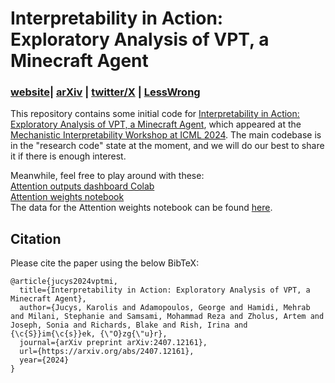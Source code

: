 # Interpretability in Action: Exploratory Analysis of VPT, a Minecraft Agent
### [website](https://sites.google.com/view/vpt-mi/)| [arXiv](https://arxiv.org/abs/2407.12161) | [twitter/X](TODO) | [LessWrong](https://www.lesswrong.com/posts/DrKMpQ8cTyvTdSGzk/interpretability-in-action-exploratory-analysis-of-vpt-a)

This repository contains some initial code for [Interpretability in Action: Exploratory Analysis of VPT, a Minecraft Agent](https://arxiv.org/abs/2407.12161), which appeared at the [Mechanistic Interpretability Workshop at ICML 2024](https://icml2024mi.pages.dev/). 
The main codebase is in the "research code" state at the moment, and we will do our best to share it if there is enough interest.  

Meanwhile, feel free to play around with these:  
[Attention outputs dashboard Colab](https://colab.research.google.com/drive/1YOwrDGu4lqolrchDFE_BddLrqZ7yaGQX?usp=sharing)  
[Attention weights notebook](attention-weights.ipynb)  
The data for the Attention weights notebook can be found [here](https://drive.google.com/file/d/1Yw9dU8r_UNOMdksYchndoiPXBvuPnqzm/view?usp=sharing).

## Citation

Please cite the paper using the below BibTeX:

```
@article{jucys2024vptmi,
  title={Interpretability in Action: Exploratory Analysis of VPT, a Minecraft Agent},
  author={Jucys, Karolis and Adamopoulos, George and Hamidi, Mehrab and Milani, Stephanie and Samsami, Mohammad Reza and Zholus, Artem and Joseph, Sonia and Richards, Blake and Rish, Irina and {\c{S}}im{\c{s}}ek, {\"O}zg{\"u}r},
  journal={arXiv preprint arXiv:2407.12161},
  url={https://arxiv.org/abs/2407.12161},
  year={2024}
}
```
